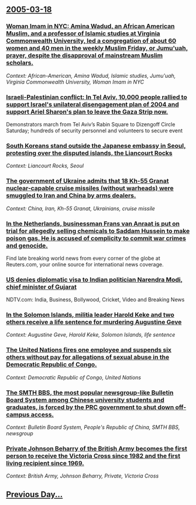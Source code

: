 ## [2005-03-18](/news/2005/03/18/index.md)

### [ Woman Imam in NYC: Amina Wadud, an African American Muslim, and a professor of Islamic studies at Virginia Commonwealth University, led a congregation of about 60 women and 40 men in the weekly Muslim Friday, or Jumu'uah, prayer, despite the disapproval of mainstream Muslim scholars.  ](/news/2005/03/18/woman-imam-in-nyc-amina-wadud-an-african-american-muslim-and-a-professor-of-islamic-studies-at-virginia-commonwealth-university-led-a-c.md)
_Context: African-American, Amina Wadud, Islamic studies, Jumu'uah, Virginia Commonwealth University, Woman Imam in NYC_

### [ Israeli-Palestinian conflict: In Tel Aviv, 10,000 people rallied to support Israel's unilateral disengagement plan of 2004 and support Ariel Sharon's plan to leave the Gaza Strip now.  ](/news/2005/03/18/israeli-palestinian-conflict-p-in-tel-aviv-10-000-people-rallied-to-support-israel-s-unilateral-disengagement-plan-of-2004-and-support-ari.md)
Demonstrators march from Tel Aviv’s Rabin Square to Dizengoff Circle Saturday; hundreds of security personnel and volunteers to secure event

### [ South Koreans stand outside the Japanese embassy in Seoul, protesting over the disputed islands, the Liancourt Rocks ](/news/2005/03/18/south-koreans-stand-outside-the-japanese-embassy-in-seoul-protesting-over-the-disputed-islands-the-liancourt-rocks.md)
_Context: Liancourt Rocks, Seoul_

### [ The government of Ukraine admits that 18 Kh-55 Granat nuclear-capable cruise missiles (without warheads) were smuggled to Iran and China by arms dealers. ](/news/2005/03/18/the-government-of-ukraine-admits-that-18-kh-55-granat-nuclear-capable-cruise-missiles-without-warheads-were-smuggled-to-iran-and-china-by.md)
_Context: China, Iran, Kh-55 Granat, Ukrainians, cruise missile_

### [ In the Netherlands, businessman Frans van Anraat is put on trial for allegedly selling chemicals to Saddam Hussein to make poison gas. He is accused of complicity to commit war crimes and genocide. ](/news/2005/03/18/in-the-netherlands-businessman-frans-van-anraat-is-put-on-trial-for-allegedly-selling-chemicals-to-saddam-hussein-to-make-poison-gas-he-i.md)
Find late breaking world news from every corner of the globe at Reuters.com, your online source for international news coverage.

### [ US denies diplomatic visa to Indian politician Narendra Modi, chief minister of Gujarat ](/news/2005/03/18/us-denies-diplomatic-visa-to-indian-politician-narendra-modi-chief-minister-of-gujarat.md)
NDTV.com: India, Business, Bollywood, Cricket, Video and Breaking News

### [ In the Solomon Islands, militia leader Harold Keke and two others receive a life sentence for murdering Augustine Geve  ](/news/2005/03/18/in-the-solomon-islands-militia-leader-harold-keke-and-two-others-receive-a-life-sentence-for-murdering-augustine-geve.md)
_Context: Augustine Geve, Harold Keke, Solomon Islands, life sentence_

### [ The United Nations fires one employee and suspends six others without pay for allegations of sexual abuse in the Democratic Republic of Congo. ](/news/2005/03/18/the-united-nations-fires-one-employee-and-suspends-six-others-without-pay-for-allegations-of-sexual-abuse-in-the-democratic-republic-of-con.md)
_Context: Democratic Republic of Congo, United Nations_

### [ The SMTH BBS, the most popular newsgroup-like Bulletin Board System among Chinese university students and graduates, is forced by the PRC government to shut down off-campus access. ](/news/2005/03/18/the-smth-bbs-the-most-popular-newsgroup-like-bulletin-board-system-among-chinese-university-students-and-graduates-is-forced-by-the-prc-g.md)
_Context: Bulletin Board System, People's Republic of China, SMTH BBS, newsgroup_

### [ Private Johnson Beharry of the British Army becomes the first person to receive the Victoria Cross since 1982 and the first living recipient since 1969. ](/news/2005/03/18/private-johnson-beharry-of-the-british-army-becomes-the-first-person-to-receive-the-victoria-cross-since-1982-and-the-first-living-recipien.md)
_Context: British Army, Johnson Beharry, Private, Victoria Cross_

## [Previous Day...](/news/2005/03/17/index.md)

